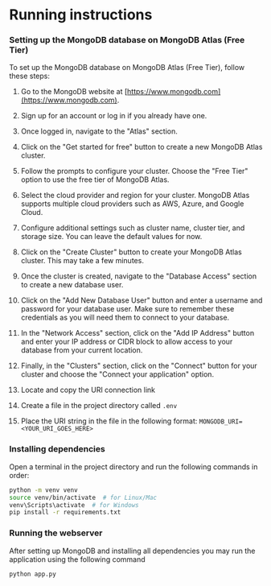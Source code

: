
# Running instructions

### Setting up the MongoDB database on MongoDB Atlas (Free Tier)

To set up the MongoDB database on MongoDB Atlas (Free Tier), follow these steps:

1. Go to the MongoDB website at [https://www.mongodb.com](https://www.mongodb.com).

2. Sign up for an account or log in if you already have one.

3. Once logged in, navigate to the "Atlas" section.

4. Click on the "Get started for free" button to create a new MongoDB Atlas cluster.

5. Follow the prompts to configure your cluster. Choose the "Free Tier" option to use the free tier of MongoDB Atlas.

6. Select the cloud provider and region for your cluster. MongoDB Atlas supports multiple cloud providers such as AWS, Azure, and Google Cloud.

7. Configure additional settings such as cluster name, cluster tier, and storage size. You can leave the default values for now.

8. Click on the "Create Cluster" button to create your MongoDB Atlas cluster. This may take a few minutes.

9. Once the cluster is created, navigate to the "Database Access" section to create a new database user.

10. Click on the "Add New Database User" button and enter a username and password for your database user. Make sure to remember these credentials as you will need them to connect to your database.

11. In the "Network Access" section, click on the "Add IP Address" button and enter your IP address or CIDR block to allow access to your database from your current location.

12. Finally, in the "Clusters" section, click on the "Connect" button for your cluster and choose the "Connect your application" option.

13. Locate and copy the URI connection link

14. Create a file in the project directory called `.env`

15. Place the URI string in the file in the following format: `MONGODB_URI=<YOUR_URI_GOES_HERE>`

### Installing dependencies

Open a terminal in the project directory and run the following commands in order:
```bash
python -m venv venv
source venv/bin/activate  # for Linux/Mac
venv\Scripts\activate  # for Windows
pip install -r requirements.txt
```

### Running the webserver

After setting up MongoDB and installing all dependencies you may run the application using the following command

```bash
python app.py
```